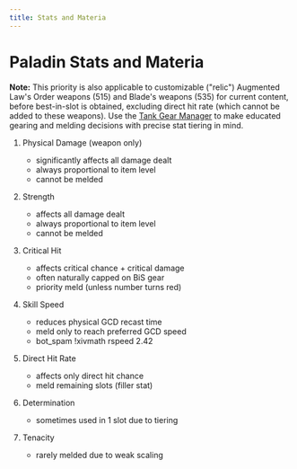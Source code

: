 ```yaml
---
title: Stats and Materia
---
```

# Paladin Stats and Materia

**Note:** This priority is also applicable to customizable ("relic") Augmented Law's Order weapons (515) and Blade's weapons (535) for current content, before best-in-slot is obtained, excluding direct hit rate (which cannot be added to these weapons). Use the [Tank Gear Manager](https://bit.ly/TankDPSCalc520) to make educated gearing and melding decisions with precise stat tiering in mind.

1. Physical Damage (weapon only)

   * significantly affects all damage dealt
   * always proportional to item level
   * cannot be melded
2. Strength

   * affects all damage dealt
   * always proportional to item level
   * cannot be melded
3. Critical Hit

   * affects critical chance + critical damage
   * often naturally capped on BiS gear
   * priority meld (unless number turns red)
4. Skill Speed

   * reduces physical GCD recast time
   * meld only to reach preferred GCD speed
   * bot_spam !xivmath rspeed 2.42
5. Direct Hit Rate

   * affects only direct hit chance
   * meld remaining slots (filler stat)
6. Determination

   * sometimes used in 1 slot due to tiering
7. Tenacity

   * rarely melded due to weak scaling